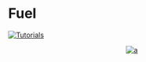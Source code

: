 # Fuel

[![Tutorials](https://img.youtube.com/vi/rSXNd-6rhQk/0.jpg)](https://www.youtube.com/watch?v=rSXNd-6rhQk)

<div align="center">
  <a href="https://www.youtube.com/watch?v=rSXNd-6rhQk"><img src="https://img.youtube.com/vi/rSXNd-6rhQk/0.jpg" alt="a"></a>
</div>

